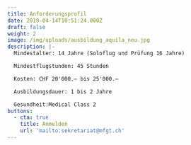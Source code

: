 ```yaml
---
title: Anforderungsprofil
date: 2019-04-14T10:51:24.000Z
draft: false
weight: 2
image: /img/uploads/ausbildung_aquila_neu.jpg
description: |-
  Mindestalter: 14 Jahre (Soloflug und Prüfung 16 Jahre)

  Mindestflugstunden: 45 Stunden

  Kosten: CHF 20'000.– bis 25'000.–

  Ausbildungsdauer: 1 bis 2 Jahre

  Gesundheit:Medical Class 2
buttons:
  - cta: true
    title: Anmelden
    url: 'mailto:sekretariat@mfgt.ch'
---
```


